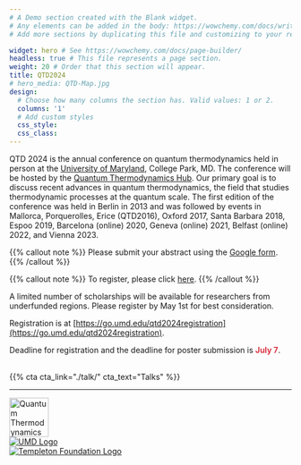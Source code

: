 ```yaml
---
# A Demo section created with the Blank widget.
# Any elements can be added in the body: https://wowchemy.com/docs/writing-markdown-latex/
# Add more sections by duplicating this file and customizing to your requirements.

widget: hero # See https://wowchemy.com/docs/page-builder/
headless: true # This file represents a page section.
weight: 20 # Order that this section will appear.
title: QTD2024
# hero_media: QTD-Map.jpg
design:
  # Choose how many columns the section has. Valid values: 1 or 2.
  columns: '1'
  # Add custom styles
  css_style:
  css_class:
---
```

QTD 2024 is the annual conference on quantum thermodynamics held in person at the [University of Maryland](https://umd.edu), College Park, MD. The conference will be hosted by the [Quantum Thermodynamics Hub](https://qtd-hub.umd.edu/). Our primary goal is to discuss recent advances in quantum thermodynamics, the field that studies thermodynamic processes at the quantum scale. The first edition of the conference was held in Berlin in 2013 and was followed by events in Mallorca, Porquerolles, Erice (QTD2016), Oxford 2017, Santa Barbara 2018, Espoo 2019, Barcelona (online) 2020, Geneva (online) 2021, Belfast (online) 2022, and Vienna 2023.

{{% callout note %}}
Please submit your abstract using the [Google form](https://forms.gle/wBVJ9L99BH8y1RUVA).
{{% /callout %}}

{{% callout note %}}
To register, please click [here](https://go.umd.edu/qtd2024registration).
{{% /callout %}}

A limited number of scholarships will be available for researchers from underfunded regions. Please register by May 1st for best consideration. 

Registration is at [https://go.umd.edu/qtd2024registration](https://go.umd.edu/qtd2024registration).

Deadline for registration and the deadline for poster submission is <span style="color: #dc3545;font-weight: bold;">July 7</span>.


<!-- # Important Dates: -->

<!-- - *Abstract Submission Deadline:* <span style="color: #ff8c00; font-weight: bold;">March 11</span>
- *Notification of Contributed Talks:* <span style="color: #28a745;font-weight: bold;">April 22</span> -->
<!-- - *Registration Deadline:* <span style="color: #dc3545;font-weight: bold;">June 15</span> -->


<br>
{{% cta cta_link="./talk/" cta_text="Talks" %}}

---

<section class="logo-list">
    <div class="container">
        <div class="row">
            <div class="col-lg-2 col-md-2 col-2">
                <a href="https://qtd-hub.umd.edu/"><img src="/uploads/QTDLogo.png" class="img-fluid" alt="Quantum Thermodynamics Hub" width=70></a>
            </div>
            <div class="col-lg-6 col-md-6 col-6">
                <a href="https://ipst.umd.edu/"><img src="/uploads/IPST.png" class="img-fluid" alt="UMD Logo"></a>
            </div>
            <div class="col-lg-4 col-md-4 col-4">
                <a href="https://www.templeton.org/"><img src="/uploads/JTF-Logo-Tagline-FullColor-CMYK.png" class="img-fluid" alt="Templeton Foundation Logo"></a>
            </div>
        </div>
    </div>
</section>